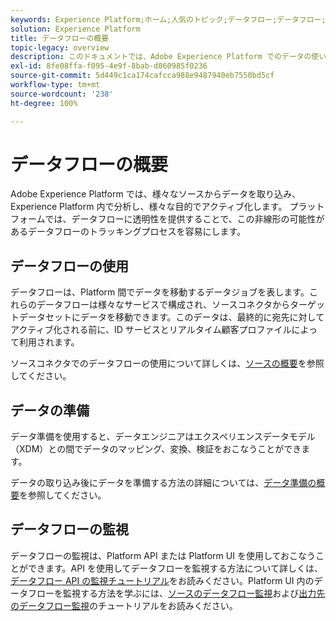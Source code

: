 ```yaml
---
keywords: Experience Platform;ホーム;人気のトピック;データフロー;データフロー;データ;監視;データフロー監視;データフロー監視;監視;データフロー監視;データフロー監視;フロー;フローサービス;
solution: Experience Platform
title: データフローの概要
topic-legacy: overview
description: このドキュメントでは、Adobe Experience Platform でのデータの使い方を示すデータフローを紹介します。
exl-id: 8fe08ffa-f095-4e9f-8bab-d060985f0236
source-git-commit: 5d449c1ca174cafcca988e9487940eb7550bd5cf
workflow-type: tm+mt
source-wordcount: '238'
ht-degree: 100%

---
```


# データフローの概要

Adobe Experience Platform では、様々なソースからデータを取り込み、Experience Platform 内で分析し、様々な目的でアクティブ化します。 プラットフォームでは、データフローに透明性を提供することで、この非線形の可能性があるデータフローのトラッキングプロセスを容易にします。

## データフローの使用

データフローは、Platform 間でデータを移動するデータジョブを表します。これらのデータフローは様々なサービスで構成され、ソースコネクタからターゲットデータセットにデータを移動できます。このデータは、最終的に宛先に対してアクティブ化される前に、ID サービスとリアルタイム顧客プロファイルによって利用されます。

ソースコネクタでのデータフローの使用について詳しくは、[ソースの概要](../sources/home.md)を参照してください。

## データの準備

データ準備を使用すると、データエンジニアはエクスペリエンスデータモデル（XDM）との間でデータのマッピング、変換、検証をおこなうことができます。

データの取り込み後にデータを準備する方法の詳細については、[データ準備の概要](../data-prep/home.md)を参照してください。

## データフローの監視

データフローの監視は、Platform API または Platform UI を使用しておこなうことができます。API を使用してデータフローを監視する方法について詳しくは、[データフロー API の監視チュートリアル](./api/monitor.md)をお読みください。Platform UI 内のデータフローを監視する方法を学ぶには、[ソースのデータフロー監視](./ui/monitor-sources.md)および[出力先のデータフロー監視](./ui/monitor-destinations.md)のチュートリアルをお読みください。
